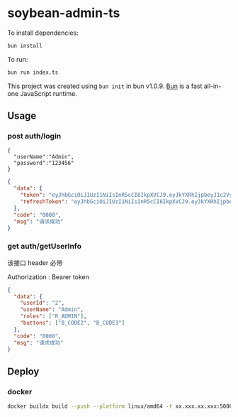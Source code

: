 # soybean-admin-ts

To install dependencies:

```bash
bun install
```

To run:

```bash
bun run index.ts
```

This project was created using `bun init` in bun v1.0.9. [Bun](https://bun.sh) is a fast all-in-one JavaScript runtime.

## Usage

### post auth/login

```
{
  "userName":"Admin",
  "password":"123456"
}
```

```json
{
  "data": {
    "token": "eyJhbGciOiJIUzI1NiIsInR5cCI6IkpXVCJ9.eyJkYXRhIjpbeyJ1c2VyTmFtZSI6IkFkbWluIn1dLCJpYXQiOjE2OTg0ODQ5NzIsImV4cCI6MTczMDA0NDc5OSwiYXVkIjoic295YmVhbi1hZG1pbiIsImlzcyI6IlNveWJlYW4iLCJzdWIiOiJBZG1pbiJ9.rLqWqgErEAgX4EVy_Kl_Eb1_bDmXyiZ9bZaupVgyv5M",
    "refreshToken": "eyJhbGciOiJIUzI1NiIsInR5cCI6IkpXVCJ9.eyJkYXRhIjpbeyJ1c2VyTmFtZSI6IkFkbWluIn1dLCJpYXQiOjE2OTg0ODQ5ODQsImV4cCI6MTc2MTU4MDc5OSwiYXVkIjoic295YmVhbi1hZG1pbiIsImlzcyI6IlNveWJlYW4iLCJzdWIiOiJBZG1pbiJ9.QLrSKVlFXAzBb3v0BFzyxBbzrVMg58SF9oLS46Z8bFI"
  },
  "code": "0000",
  "msg": "请求成功"
}
```

### get auth/getUserInfo

该接口 header 必带

Authorization : Bearer token

```json
{
  "data": {
    "userId": "2",
    "userName": "Admin",
    "roles": ["R_ADMIN"],
    "buttons": ["B_CODE2", "B_CODE3"]
  },
  "code": "0000",
  "msg": "请求成功"
}
```

## Deploy

### docker

```bash
docker buildx build --push --platform linux/amd64 -t xx.xxx.xx.xxx:5000/soybean-admin-elysia:latest .
```
